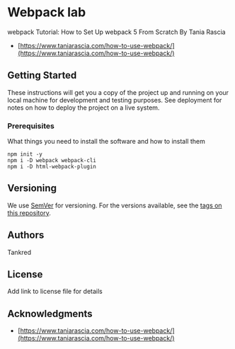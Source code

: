 # Webpack lab

webpack Tutorial: How to Set Up webpack 5 From Scratch
By Tania Rascia
* [https://www.taniarascia.com/how-to-use-webpack/](https://www.taniarascia.com/how-to-use-webpack/)

## Getting Started

These instructions will get you a copy of the project up and running on your local machine for development and testing purposes. See deployment for notes on how to deploy the project on a live system.

### Prerequisites

What things you need to install the software and how to install them

```
npm init -y
npm i -D webpack webpack-cli
npm i -D html-webpack-plugin
```

## Versioning

We use [SemVer](http://semver.org/) for versioning. For the versions available, see the [tags on this repository](https://github.com/tankred/webpack-lab/tags).

## Authors

Tankred

## License

Add link to license file for details

## Acknowledgments

* [https://www.taniarascia.com/how-to-use-webpack/](https://www.taniarascia.com/how-to-use-webpack/)
